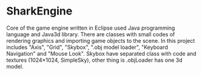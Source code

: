 # SharkEngine
Core of the game engine written in Eclipse used Java programming language and Java3d library. There are classes with small codes of rendering graphics and importing game objects to the scene. In this project includes "Axis", "Grid", "Skybox", ".obj model loader", "Keyboard Navigation" and "Mouse Look". Skybox have separated class with code and textures (1024×1024, SimpleSky), other thing is .objLoader has one 3d model. 
